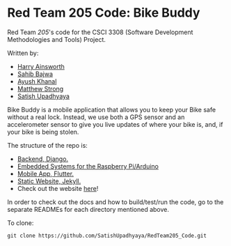 # Red Team 205 Code: Bike Buddy


Red Team *205*'s code for the CSCI 3308 (Software Development Methodologies and Tools) Project.

Written by:

<ul>
  <li><a href="https://github.com/hainsworth99">Harry Ainsworth</a></li>
  <li><a href="https://github.com/sahibbajwa">Sahib Bajwa</a></li>
  <li><a href="https://github.com/jptboy">Ayush Khanal</a></li>
  <li><a href="https://github.com/peasant98">Matthew Strong</a></li>
  <li><a href="https://github.com/SatishUpadhyaya">Satish Upadhyaya</a></li>
</ul>

Bike Buddy is a mobile application that allows you to keep your Bike safe without a real lock.
Instead, we use both a GPS sensor and an accelerometer sensor to give you live updates of where your 
bike is, and, if your bike is being stolen.

The structure of the repo is:

<ul>
  <li><a href="https://github.com/SatishUpadhyaya/RedTeam205_Code/tree/master/Backend">Backend, Django.</a></li>
  <li><a href="https://github.com/SatishUpadhyaya/RedTeam205_Code/tree/master/EmbeddedProgram">Embedded Systems for the Raspberry Pi/Arduino</a></li>
  <li><a href="https://github.com/SatishUpadhyaya/RedTeam205_Code/tree/master/MobileApp/bikebuddy">Mobile App, Flutter.</a></li>
  <li><a href="https://github.com/SatishUpadhyaya/RedTeam205_Code/tree/master/Website">Static Website, Jekyll.</a></li>
  <li>Check out the website <a href="https://bike.udana.systems/">here</a>!</li>
</ul>

In order to check out the docs and how to build/test/run the code, go to the separate READMEs for each directory mentioned above. 

To clone:

`git clone https://github.com/SatishUpadhyaya/RedTeam205_Code.git`